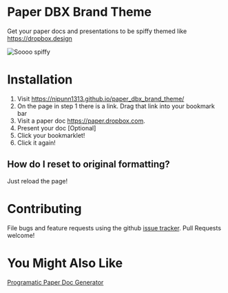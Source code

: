 # Paper DBX Brand Theme

Get your paper docs and presentations to be spiffy themed like https://dropbox.design

![Soooo spiffy](https://raw.githubusercontent.com/nipunn1313/paper_dbx_brand_theme/master/paper_dbx_brand_theme_demo.gif "Soooo spiffy")

# Installation
1. Visit https://nipunn1313.github.io/paper_dbx_brand_theme/
2. On the page in step 1 there is a link. Drag that link into your bookmark bar
3. Visit a paper doc https://paper.dropbox.com.
4. Present your doc [Optional]
5. Click your bookmarklet!
6. Click it again!

## How do I reset to original formatting?
Just reload the page!

# Contributing
File bugs and feature requests using the github [issue tracker](https://github.com/nipunn1313/paper_dbx_brand_theme/issues).
Pull Requests welcome!

# You Might Also Like
[Programatic Paper Doc Generator](https://github.com/ainjii/programatic_paper_doc_generator)
